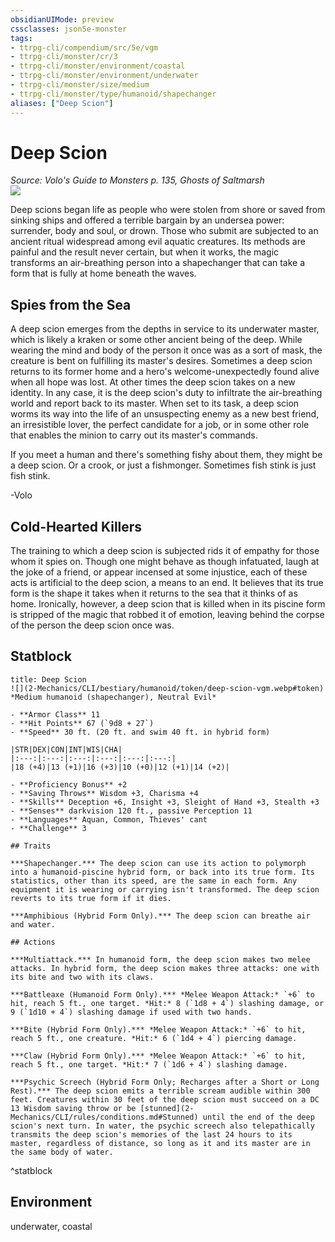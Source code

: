 ```yaml
---
obsidianUIMode: preview
cssclasses: json5e-monster
tags:
- ttrpg-cli/compendium/src/5e/vgm
- ttrpg-cli/monster/cr/3
- ttrpg-cli/monster/environment/coastal
- ttrpg-cli/monster/environment/underwater
- ttrpg-cli/monster/size/medium
- ttrpg-cli/monster/type/humanoid/shapechanger
aliases: ["Deep Scion"]
---
```

# Deep Scion
*Source: Volo's Guide to Monsters p. 135, Ghosts of Saltmarsh*  
![](2-Mechanics/CLI/bestiary/humanoid/img/deep-scion.webp#right)

Deep scions began life as people who were stolen from shore or saved from sinking ships and offered a terrible bargain by an undersea power: surrender, body and soul, or drown. Those who submit are subjected to an ancient ritual widespread among evil aquatic creatures. Its methods are painful and the result never certain, but when it works, the magic transforms an air-breathing person into a shapechanger that can take a form that is fully at home beneath the waves.

## Spies from the Sea

A deep scion emerges from the depths in service to its underwater master, which is likely a kraken or some other ancient being of the deep. While wearing the mind and body of the person it once was as a sort of mask, the creature is bent on fulfilling its master's desires. Sometimes a deep scion returns to its former home and a hero's welcome-unexpectedly found alive when all hope was lost. At other times the deep scion takes on a new identity. In any case, it is the deep scion's duty to infiltrate the air-breathing world and report back to its master. When set to its task, a deep scion worms its way into the life of an unsuspecting enemy as a new best friend, an irresistible lover, the perfect candidate for a job, or in some other role that enables the minion to carry out its master's commands.

If you meet a human and there's something fishy about them, they might be a deep scion. Or a crook, or just a fishmonger. Sometimes fish stink is just fish stink.

-Volo

## Cold-Hearted Killers

The training to which a deep scion is subjected rids it of empathy for those whom it spies on. Though one might behave as though infatuated, laugh at the joke of a friend, or appear incensed at some injustice, each of these acts is artificial to the deep scion, a means to an end. It believes that its true form is the shape it takes when it returns to the sea that it thinks of as home. Ironically, however, a deep scion that is killed when in its piscine form is stripped of the magic that robbed it of emotion, leaving behind the corpse of the person the deep scion once was.

## Statblock

```ad-statblock
title: Deep Scion
![](2-Mechanics/CLI/bestiary/humanoid/token/deep-scion-vgm.webp#token)
*Medium humanoid (shapechanger), Neutral Evil*

- **Armor Class** 11 
- **Hit Points** 67 (`9d8 + 27`) 
- **Speed** 30 ft. (20 ft. and swim 40 ft. in hybrid form)

|STR|DEX|CON|INT|WIS|CHA|
|:---:|:---:|:---:|:---:|:---:|:---:|
|18 (+4)|13 (+1)|16 (+3)|10 (+0)|12 (+1)|14 (+2)|

- **Proficiency Bonus** +2
- **Saving Throws** Wisdom +3, Charisma +4
- **Skills** Deception +6, Insight +3, Sleight of Hand +3, Stealth +3
- **Senses** darkvision 120 ft., passive Perception 11
- **Languages** Aquan, Common, Thieves' cant
- **Challenge** 3

## Traits

***Shapechanger.*** The deep scion can use its action to polymorph into a humanoid-piscine hybrid form, or back into its true form. Its statistics, other than its speed, are the same in each form. Any equipment it is wearing or carrying isn't transformed. The deep scion reverts to its true form if it dies.

***Amphibious (Hybrid Form Only).*** The deep scion can breathe air and water.

## Actions

***Multiattack.*** In humanoid form, the deep scion makes two melee attacks. In hybrid form, the deep scion makes three attacks: one with its bite and two with its claws.

***Battleaxe (Humanoid Form Only).*** *Melee Weapon Attack:* `+6` to hit, reach 5 ft., one target. *Hit:* 8 (`1d8 + 4`) slashing damage, or 9 (`1d10 + 4`) slashing damage if used with two hands.

***Bite (Hybrid Form Only).*** *Melee Weapon Attack:* `+6` to hit, reach 5 ft., one creature. *Hit:* 6 (`1d4 + 4`) piercing damage.

***Claw (Hybrid Form Only).*** *Melee Weapon Attack:* `+6` to hit, reach 5 ft., one target. *Hit:* 7 (`1d6 + 4`) slashing damage.

***Psychic Screech (Hybrid Form Only; Recharges after a Short or Long Rest).*** The deep scion emits a terrible scream audible within 300 feet. Creatures within 30 feet of the deep scion must succeed on a DC 13 Wisdom saving throw or be [stunned](2-Mechanics/CLI/rules/conditions.md#Stunned) until the end of the deep scion's next turn. In water, the psychic screech also telepathically transmits the deep scion's memories of the last 24 hours to its master, regardless of distance, so long as it and its master are in the same body of water.
```
^statblock

## Environment

underwater, coastal